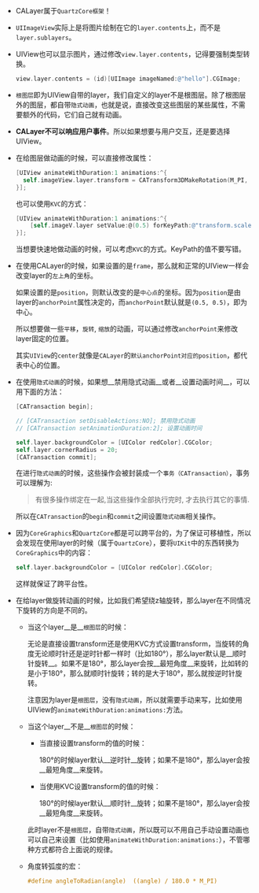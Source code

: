 + CALayer属于`QuartzCore框架`！
  
+ `UIImageView`实际上是将图片绘制在它的`layer.contents`上，而不是`layer.sublayers`。
  
+ UIView也可以显示图片，通过修改`view.layer.contents`，记得要强制类型转换。
  
  ``` objective-c
  view.layer.contents = (id)[UIImage imageNamed:@"hello"].CGImage;
  ```
  
+ `根图层`即为UIView自带的layer，我们自定义的layer不是根图层。除了根图层外的图层，都自带`隐式动画`，也就是说，直接改变这些图层的某些属性，不需要额外的代码，它们自己就有动画。
  
+ __CALayer不可以响应用户事件__。所以如果想要与用户交互，还是要选择UIView。
  
+ 在给图层做动画的时候，可以直接修改属性：
  
  ``` objective-c
  [UIView animateWithDuration:1 animations:^{
  	self.imageView.layer.transform = CATransform3DMakeRotation(M_PI, 1, 1, 0); 
  }];
  ```
  
  也可以使用`KVC`的方式：
  
  ``` objective-c
  [UIView animateWithDuration:1 animations:^{
      [self.imageV.layer setValue:@(0.5) forKeyPath:@"transform.scale.y"];
  }];
  ```
  
  当想要快速地做动画的时候，可以考虑`KVC`的方式。KeyPath的值不要写错。
  
+ 在使用CALayer的时候，如果设置的是`frame`，那么就和正常的UIView一样会改变layer的`左上角`的坐标。
  
  如果设置的是`position`，则默认改变的是`中心点`的坐标。因为`position`是由layer的`anchorPoint`属性决定的，而`anchorPoint`默认就是`(0.5, 0.5)`，即为中心。
  
  所以想要做一些`平移`，`旋转`, `缩放`的动画，可以通过修改`anchorPoint`来修改layer固定的位置。
  
  其实`UIView`的`center`就像是`CALayer`的`默认anchorPoint对应的position`，都代表中心的位置。
  
+ 在使用`隐式动画`的时候，如果想__禁用隐式动画__或者__设置动画时间__，可以用下面的方法：
  
  ``` objective-c
  [CATransaction begin];
  
  // [CATransaction setDisableActions:NO]; 禁用隐式动画
  // [CATransaction setAnimationDuration:2]; 设置动画时间
  
  self.layer.backgroundColor = [UIColor redColor].CGColor;
  self.layer.cornerRadius = 20;
  [CATransaction commit];
  ```
  
  在进行`隐式动画`的时候，这些操作会被封装成一个`事务（CATransaction）`，事务可以理解为:
  
  > 有很多操作绑定在一起,当这些操作全部执行完时, 才去执行其它的事情.
  
  所以在`CATransaction`的`begin`和`commit`之间设置`隐式动画`相关操作。
  
+ 因为`CoreGraphics`和`QuartzCore`都是可以跨平台的，为了保证可移植性，所以会发现在使用layer的时候（属于`QuartzCore`），要将`UIKit`中的东西转换为`CoreGraphics`中的内容：
  
  ``` objective-c
  self.layer.backgroundColor = [UIColor redColor].CGColor;
  ```
  
  这样就保证了跨平台性。
  
+ 在给layer做旋转动画的时候，比如我们希望绕z轴旋转，那么layer在不同情况下旋转的方向是不同的。
  
  + 当这个layer__是__`根图层`的时候：
    
    无论是直接设置transform还是使用KVC方式设置transform，当旋转的角度无论顺时针还是逆时针都一样时（比如180°），那么layer默认是__顺时针旋转__。如果不是180°，那么layer会按__最短角度__来旋转，比如转的是小于180°，那么就顺时针旋转；转的是大于180°，那么就按逆时针旋转。
    
    注意因为layer是`根图层`，没有`隐式动画`，所以就需要手动来写，比如使用UIView的`animateWithDuration:animations:`方法。
    
  + 当这个layer__不是__`根图层`的时候：
    
    + 当直接设置transform的值的时候：
      
      180°的时候layer默认__逆时针__旋转；如果不是180°，那么layer会按__最短角度__来旋转。
      
    + 当使用KVC设置transform的值的时候：
      
      180°的时候layer默认__顺时针__旋转；如果不是180°，那么layer会按__最短角度__来旋转。
    
    此时layer不是`根图层`，自带`隐式动画`，所以既可以不用自己手动设置动画也可以自己来设置（比如使用`animateWithDuration:animations:`），不管哪种方式都符合上面说的规律。
    
  + 角度转弧度的宏：
    
    ``` objective-c
    #define angleToRadian(angle)  ((angle) / 180.0 * M_PI)
    ```
    
    ​
  
  ​